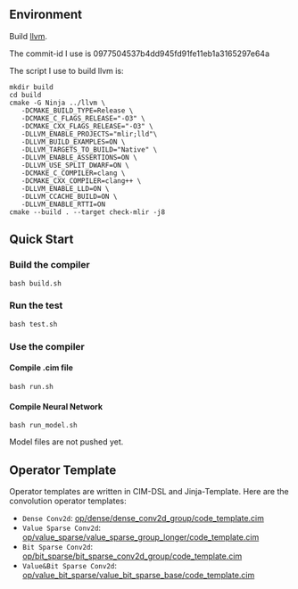 
## Environment

Build [llvm](https://github.com/llvm/llvm-project). 

The commit-id I use is 0977504537b4dd945fd91fe11eb1a3165297e64a

The script I use to build llvm is:

```
mkdir build
cd build
cmake -G Ninja ../llvm \
   -DCMAKE_BUILD_TYPE=Release \
   -DCMAKE_C_FLAGS_RELEASE="-O3" \
   -DCMAKE_CXX_FLAGS_RELEASE="-O3" \
   -DLLVM_ENABLE_PROJECTS="mlir;lld"\
   -DLLVM_BUILD_EXAMPLES=ON \
   -DLLVM_TARGETS_TO_BUILD="Native" \
   -DLLVM_ENABLE_ASSERTIONS=ON \
   -DLLVM_USE_SPLIT_DWARF=ON \
   -DCMAKE_C_COMPILER=clang \
   -DCMAKE_CXX_COMPILER=clang++ \
   -DLLVM_ENABLE_LLD=ON \
   -DLLVM_CCACHE_BUILD=ON \
   -DLLVM_ENABLE_RTTI=ON
cmake --build . --target check-mlir -j8

```

## Quick Start

### Build the compiler

```
bash build.sh
```

### Run the test

```
bash test.sh
```

### Use the compiler

#### Compile .cim file

```
bash run.sh
```

#### Compile Neural Network

```
bash run_model.sh
```

Model files are not pushed yet.

## Operator Template

Operator templates are written in CIM-DSL and Jinja-Template. Here are the convolution operator templates:

- `Dense Conv2d`: [op/dense/dense_conv2d_group/code_template.cim](https://github.com/wyooyw/CIMCompiler/blob/master/op/dense/dense_conv2d_group/code_template.cim)
- `Value Sparse Conv2d`: [op/value_sparse/value_sparse_group_longer/code_template.cim](https://github.com/wyooyw/CIMCompiler/blob/master/op/value_sparse/value_sparse_group_longer/code_template.cim)
- `Bit Sparse Conv2d`: [op/bit_sparse/bit_sparse_conv2d_group/code_template.cim](https://github.com/wyooyw/CIMCompiler/blob/master/op/bit_sparse/bit_sparse_conv2d_group/code_template.cim)
- `Value&Bit Sparse Conv2d`: [op/value_bit_sparse/value_bit_sparse_base/code_template.cim](https://github.com/wyooyw/CIMCompiler/blob/master/op/value_bit_sparse/value_bit_sparse_base/code_template.cim)
